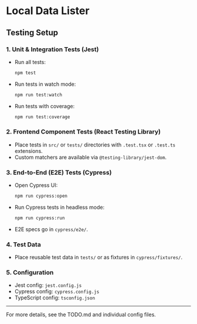 # Local Data Lister

## Testing Setup

### 1. Unit & Integration Tests (Jest)

- Run all tests:
  ```sh
  npm test
  ```
- Run tests in watch mode:
  ```sh
  npm run test:watch
  ```
- Run tests with coverage:
  ```sh
  npm run test:coverage
  ```

### 2. Frontend Component Tests (React Testing Library)

- Place tests in `src/` or `tests/` directories with `.test.tsx` or `.test.ts` extensions.
- Custom matchers are available via `@testing-library/jest-dom`.

### 3. End-to-End (E2E) Tests (Cypress)

- Open Cypress UI:
  ```sh
  npm run cypress:open
  ```
- Run Cypress tests in headless mode:
  ```sh
  npm run cypress:run
  ```
- E2E specs go in `cypress/e2e/`.

### 4. Test Data

- Place reusable test data in `tests/` or as fixtures in `cypress/fixtures/`.

### 5. Configuration

- Jest config: `jest.config.js`
- Cypress config: `cypress.config.js`
- TypeScript config: `tsconfig.json`

---

For more details, see the TODO.md and individual config files.
